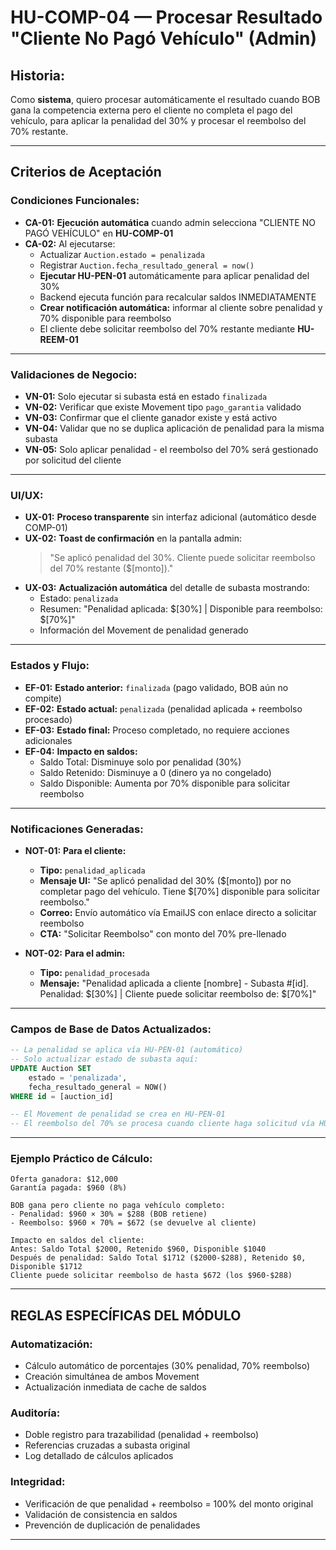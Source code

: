 # HU-COMP-04 — Procesar Resultado "Cliente No Pagó Vehículo" (Admin)

## **Historia:**

Como **sistema**, quiero procesar automáticamente el resultado cuando BOB gana la competencia externa pero el cliente no completa el pago del vehículo, para aplicar la penalidad del 30% y procesar el reembolso del 70% restante.

---

## **Criterios de Aceptación**

### **Condiciones Funcionales:**

- **CA-01:** **Ejecución automática** cuando admin selecciona "CLIENTE NO PAGÓ VEHÍCULO" en **HU-COMP-01**
- **CA-02:** Al ejecutarse:
    - Actualizar `Auction.estado = penalizada`
    - Registrar `Auction.fecha_resultado_general = now()`
    - **Ejecutar HU-PEN-01** automáticamente para aplicar penalidad del 30%
    - Backend ejecuta función para recalcular saldos INMEDIATAMENTE
    - **Crear notificación automática:** informar al cliente sobre penalidad y 70% disponible para reembolso
    - El cliente debe solicitar reembolso del 70% restante mediante **HU-REEM-01**

---

### **Validaciones de Negocio:**

- **VN-01:** Solo ejecutar si subasta está en estado `finalizada`
- **VN-02:** Verificar que existe Movement tipo `pago_garantia` validado
- **VN-03:** Confirmar que el cliente ganador existe y está activo
- **VN-04:** Validar que no se duplica aplicación de penalidad para la misma subasta
- **VN-05:** Solo aplicar penalidad - el reembolso del 70% será gestionado por solicitud del cliente

---

### **UI/UX:**

- **UX-01:** **Proceso transparente** sin interfaz adicional (automático desde COMP-01)
- **UX-02:** **Toast de confirmación** en la pantalla admin:
    > "Se aplicó penalidad del 30%. Cliente puede solicitar reembolso del 70% restante ($[monto])."
- **UX-03:** **Actualización automática** del detalle de subasta mostrando:
    - Estado: `penalizada`
    - Resumen: "Penalidad aplicada: $[30%] | Disponible para reembolso: $[70%]"
    - Información del Movement de penalidad generado

---

### **Estados y Flujo:**

- **EF-01:** **Estado anterior:** `finalizada` (pago validado, BOB aún no compite)
- **EF-02:** **Estado actual:** `penalizada` (penalidad aplicada + reembolso procesado)
- **EF-03:** **Estado final:** Proceso completado, no requiere acciones adicionales
- **EF-04:** **Impacto en saldos:**
    - Saldo Total: Disminuye solo por penalidad (30%)
    - Saldo Retenido: Disminuye a 0 (dinero ya no congelado)
    - Saldo Disponible: Aumenta por 70% disponible para solicitar reembolso

---

### **Notificaciones Generadas:**

- **NOT-01:** **Para el cliente:**
    - **Tipo:** `penalidad_aplicada`
    - **Mensaje UI:** "Se aplicó penalidad del 30% ($[monto]) por no completar pago del vehículo. Tiene $[70%] disponible para solicitar reembolso."
    - **Correo:** Envío automático vía EmailJS con enlace directo a solicitar reembolso
    - **CTA:** "Solicitar Reembolso" con monto del 70% pre-llenado
    
- **NOT-02:** **Para el admin:**
    - **Tipo:** `penalidad_procesada`
    - **Mensaje:** "Penalidad aplicada a cliente [nombre] - Subasta #[id]. Penalidad: $[30%] | Cliente puede solicitar reembolso de: $[70%]"

---

### **Campos de Base de Datos Actualizados:**

```sql
-- La penalidad se aplica vía HU-PEN-01 (automático)
-- Solo actualizar estado de subasta aquí:
UPDATE Auction SET
    estado = 'penalizada',
    fecha_resultado_general = NOW()
WHERE id = [auction_id]

-- El Movement de penalidad se crea en HU-PEN-01
-- El reembolso del 70% se procesa cuando cliente haga solicitud vía HU-REEM-01
```

---

### **Ejemplo Práctico de Cálculo:**

```
Oferta ganadora: $12,000
Garantía pagada: $960 (8%)

BOB gana pero cliente no paga vehículo completo:
- Penalidad: $960 × 30% = $288 (BOB retiene)
- Reembolso: $960 × 70% = $672 (se devuelve al cliente)

Impacto en saldos del cliente:
Antes: Saldo Total $2000, Retenido $960, Disponible $1040
Después de penalidad: Saldo Total $1712 ($2000-$288), Retenido $0, Disponible $1712
Cliente puede solicitar reembolso de hasta $672 (los $960-$288)
```

---

## **REGLAS ESPECÍFICAS DEL MÓDULO**

### **Automatización:**
- Cálculo automático de porcentajes (30% penalidad, 70% reembolso)
- Creación simultánea de ambos Movement
- Actualización inmediata de cache de saldos

### **Auditoría:**
- Doble registro para trazabilidad (penalidad + reembolso)
- Referencias cruzadas a subasta original
- Log detallado de cálculos aplicados

### **Integridad:**
- Verificación de que penalidad + reembolso = 100% del monto original
- Validación de consistencia en saldos
- Prevención de duplicación de penalidades

---